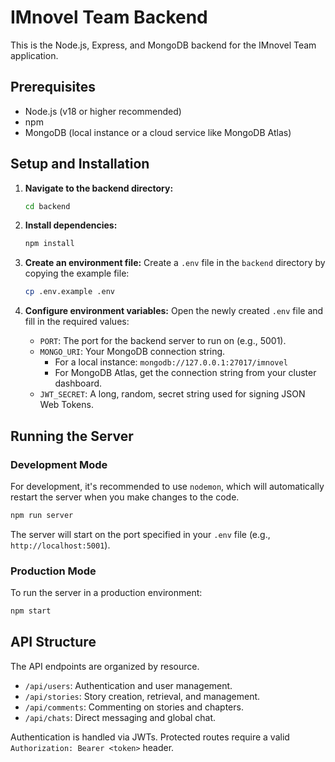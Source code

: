 
# IMnovel Team Backend

This is the Node.js, Express, and MongoDB backend for the IMnovel Team application.

## Prerequisites

- Node.js (v18 or higher recommended)
- npm
- MongoDB (local instance or a cloud service like MongoDB Atlas)

## Setup and Installation

1.  **Navigate to the backend directory:**
    ```bash
    cd backend
    ```

2.  **Install dependencies:**
    ```bash
    npm install
    ```

3.  **Create an environment file:**
    Create a `.env` file in the `backend` directory by copying the example file:
    ```bash
    cp .env.example .env
    ```

4.  **Configure environment variables:**
    Open the newly created `.env` file and fill in the required values:
    -   `PORT`: The port for the backend server to run on (e.g., 5001).
    -   `MONGO_URI`: Your MongoDB connection string.
        -   For a local instance: `mongodb://127.0.0.1:27017/imnovel`
        -   For MongoDB Atlas, get the connection string from your cluster dashboard.
    -   `JWT_SECRET`: A long, random, secret string used for signing JSON Web Tokens.

## Running the Server

### Development Mode

For development, it's recommended to use `nodemon`, which will automatically restart the server when you make changes to the code.

```bash
npm run server
```

The server will start on the port specified in your `.env` file (e.g., `http://localhost:5001`).

### Production Mode

To run the server in a production environment:

```bash
npm start
```

## API Structure

The API endpoints are organized by resource.

-   `/api/users`: Authentication and user management.
-   `/api/stories`: Story creation, retrieval, and management.
-   `/api/comments`: Commenting on stories and chapters.
-   `/api/chats`: Direct messaging and global chat.

Authentication is handled via JWTs. Protected routes require a valid `Authorization: Bearer <token>` header.
